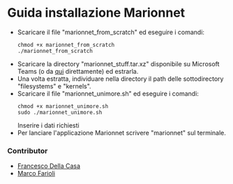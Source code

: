 # Guida installazione Marionnet
* Scaricare il file "marionnet_from_scratch" ed eseguire i comandi:
  ```
  chmod +x marionnet_from_scratch 
  ./marionnet_from_scratch
  ```
* Scaricare la directory "marionnet_stuff.tar.xz" disponibile su Microsoft Teams (o da [qui](https://unimore365.sharepoint.com/:u:/s/InsegnamentoPercorso_2023_20-212_2015_INF-16_S2/ETFQZDL8AlNJnVsaATgjqiIBgkVbZUGS9i0Fu1sF5igl8Q?e=QeXsrV) direttamente) ed estrarla.
* Una volta estratta, individuare nella directory il path delle sottodirectory "filesystems" e "kernels".
* Scaricare il file "marionnet_unimore.sh" ed eseguire i comandi:
  ```
  chmod +x marionnet_unimore.sh
  sudo ./marionnet_unimore.sh
  ```
  Inserire i dati richiesti
* Per lanciare l'applicazione Marionnet scrivere "marionnet" sul terminale.

### Contributor
* [Francesco Della Casa](https://github.com/dcfrenci)
* [Marco Farioli](https://github.com/neaaar)
